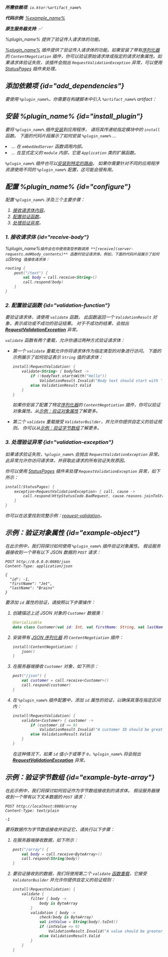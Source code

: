 [//]: # (title: 请求验证)

<show-structure for="chapter" depth="2"/>
<primary-label ref="server-plugin"/>

<var name="plugin_name" value="RequestValidation"/>
<var name="package_name" value="io.ktor.server.plugins.requestvalidation"/>
<var name="artifact_name" value="ktor-server-request-validation"/>

<tldr>
<p>
<b>所需依赖项</b>: <code>io.ktor:%artifact_name%</code>
</p>
<var name="example_name" value="request-validation"/>
<p>
    <b>代码示例</b>:
    <a href="https://github.com/ktorio/ktor-documentation/tree/%ktor_version%/codeSnippets/snippets/%example_name%">
        %example_name%
    </a>
</p>
<p>
    <b><Links href="/ktor/server-native" summary="Ktor 支持 Kotlin/Native，允许你在没有额外运行时或虚拟机的情况下运行服务器。">原生服务器</Links>支持</b>: ✅
</p>
</tldr>

<link-summary>
%plugin_name% 提供了验证传入请求体的功能。
</link-summary>

[%plugin_name%](https://api.ktor.io/ktor-server/ktor-server-plugins/ktor-server-request-validation/io.ktor.server.plugins.requestvalidation/-request-validation.html) 插件提供了验证传入请求体的功能。如果安装了带有[序列化器](server-serialization.md#configure_serializer)的 `ContentNegotiation` 插件，你可以验证原始请求体或指定的请求对象属性。如果请求体验证失败，该插件会抛出 `RequestValidationException` 异常，可以使用 [StatusPages](server-status-pages.md) 插件来处理。

## 添加依赖项 {id="add_dependencies"}

<p>
    要使用 <code>%plugin_name%</code>，你需要在构建脚本中引入 <code>%artifact_name%</code> artifact：
</p>
<Tabs group="languages">
    <TabItem title="Gradle (Kotlin)" group-key="kotlin">
        <code-block lang="Kotlin" code="            implementation(&quot;io.ktor:%artifact_name%:$ktor_version&quot;)"/>
    </TabItem>
    <TabItem title="Gradle (Groovy)" group-key="groovy">
        <code-block lang="Groovy" code="            implementation &quot;io.ktor:%artifact_name%:$ktor_version&quot;"/>
    </TabItem>
    <TabItem title="Maven" group-key="maven">
        <code-block lang="XML" code="            &lt;dependency&gt;&#10;                &lt;groupId&gt;io.ktor&lt;/groupId&gt;&#10;                &lt;artifactId&gt;%artifact_name%-jvm&lt;/artifactId&gt;&#10;                &lt;version&gt;${ktor_version}&lt;/version&gt;&#10;            &lt;/dependency&gt;"/>
    </TabItem>
</Tabs>

## 安装 %plugin_name% {id="install_plugin"}

<p>
    要将 <code>%plugin_name%</code> 插件<a href="#install">安装</a>到应用程序，
    请将其传递给指定<Links href="/ktor/server-modules" summary="模块允许你通过对路由进行分组来组织你的应用程序。">模块</Links>中的 <code>install</code> 函数。
    下面的代码片段展示了如何安装 <code>%plugin_name%</code> ...
</p>
<list>
    <li>
        ... 在 <code>embeddedServer</code> 函数调用内部。
    </li>
    <li>
        ... 在显式定义的 <code>module</code> 内部，它是 <code>Application</code> 类的扩展函数。
    </li>
</list>
<Tabs>
    <TabItem title="embeddedServer">
        <code-block lang="kotlin" code="            import io.ktor.server.engine.*&#10;            import io.ktor.server.netty.*&#10;            import io.ktor.server.application.*&#10;            import %package_name%.*&#10;&#10;            fun main() {&#10;                embeddedServer(Netty, port = 8080) {&#10;                    install(%plugin_name%)&#10;                    // ...&#10;                }.start(wait = true)&#10;            }"/>
    </TabItem>
    <TabItem title="module">
        <code-block lang="kotlin" code="            import io.ktor.server.application.*&#10;            import %package_name%.*&#10;            // ...&#10;            fun Application.module() {&#10;                install(%plugin_name%)&#10;                // ...&#10;            }"/>
    </TabItem>
</Tabs>
<p>
    <code>%plugin_name%</code> 插件也可以<a href="#install-route">安装到特定的路由</a>。
    如果你需要针对不同的应用程序资源使用不同的 <code>%plugin_name%</code> 配置，这可能会很有用。
</p>

## 配置 %plugin_name% {id="configure"}

配置 `%plugin_name%` 涉及三个主要步骤：

1. [接收请求体内容](#receive-body)。
2. [配置验证函数](#validation-function)。
3. [处理验证异常](#validation-exception)。

### 1. 接收请求体 {id="receive-body"}

%plugin_name%` 插件会在你使用类型参数调用 **[receive](server-requests.md#body_contents)** 函数时验证请求体。例如，下面的代码片段展示了如何以 `String` 值接收请求体：`

```kotlin
routing {
    post("/text") {
        val body = call.receive<String>()
        call.respond(body)
    }
}
```

### 2. 配置验证函数 {id="validation-function"}

要验证请求体，请使用 `validate` 函数。
此函数返回一个 `ValidationResult` 对象，表示成功或不成功的验证结果。
对于不成功的结果，会抛出 **[RequestValidationException](#validation-exception)** 异常。

<code>validate</code> 函数有两个重载，允许你通过两种方式验证请求体：

- 第一个 <code>validate</code> 重载允许你将请求体作为指定类型的对象进行访问。
   下面的示例展示了如何验证表示 `String` 值的请求体：
   ```kotlin
   install(RequestValidation) {
       validate<String> { bodyText ->
           if (!bodyText.startsWith("Hello"))
               ValidationResult.Invalid("Body text should start with 'Hello'")
           else ValidationResult.Valid
       }
   }
   ```

   如果你安装了配置了特定[序列化器](server-serialization.md#configure_serializer)的 `ContentNegotiation` 插件，你可以验证对象属性。从[示例：验证对象属性](#example-object)了解更多。

- 第二个 <code>validate</code> 重载接受 `ValidatorBuilder`，并允许你提供自定义的验证规则。
   你可以从[示例：验证字节数组](#example-byte-array)了解更多。

### 3. 处理验证异常 {id="validation-exception"}

如果请求验证失败，`%plugin_name%` 会抛出 `RequestValidationException` 异常。
此异常允许你访问请求体，并获取此请求的所有验证失败原因。

你可以使用 [StatusPages](server-status-pages.md) 插件来处理 `RequestValidationException` 异常，如下所示：

```kotlin
install(StatusPages) {
    exception<RequestValidationException> { call, cause ->
        call.respond(HttpStatusCode.BadRequest, cause.reasons.joinToString())
    }
}
```

你可以在这里找到完整示例：[request-validation](https://github.com/ktorio/ktor-documentation/tree/%ktor_version%/codeSnippets/snippets/request-validation)。

## 示例：验证对象属性 {id="example-object"}

在此示例中，我们将探讨如何使用 `%plugin_name%` 插件验证对象属性。
假设服务器接收到一个带有以下 JSON 数据的 `POST` 请求：

```HTTP
POST http://0.0.0.0:8080/json
Content-Type: application/json

{
  "id": -1,
  "firstName": "Jet",
  "lastName": "Brains"
}
```

要添加 `id` 属性的验证，请按照以下步骤操作：

1. 创建描述上述 JSON 对象的 `Customer` 数据类：
   ```kotlin
   @Serializable
   data class Customer(val id: Int, val firstName: String, val lastName: String)
   ```

2. 安装带有 [JSON 序列化器](server-serialization.md#register_json) 的 `ContentNegotiation` 插件：
   ```kotlin
   install(ContentNegotiation) {
       json()
   }
   ```

3. 在服务器端接收 `Customer` 对象，如下所示：
   ```kotlin
   post("/json") {
       val customer = call.receive<Customer>()
       call.respond(customer)
   }
   ```
4. 在 `%plugin_name%` 插件配置中，添加 `id` 属性的验证，以确保其落在指定区间内：
   ```kotlin
   install(RequestValidation) {
       validate<Customer> { customer ->
           if (customer.id <= 0)
               ValidationResult.Invalid("A customer ID should be greater than 0")
           else ValidationResult.Valid
       }
   }
   ```
   
   在这种情况下，如果 `id` 值小于或等于 `0`，`%plugin_name%` 将会抛出 **[RequestValidationException](#validation-exception)** 异常。

## 示例：验证字节数组 {id="example-byte-array"}

在此示例中，我们将探讨如何验证作为字节数组接收到的请求体。
假设服务器接收到一个带有以下文本数据的 `POST` 请求：

```HTTP
POST http://localhost:8080/array
Content-Type: text/plain

-1
```

要将数据作为字节数组接收并验证它，请执行以下步骤：

1. 在服务器端接收数据，如下所示：
   ```kotlin
   post("/array") {
       val body = call.receive<ByteArray>()
       call.respond(String(body))
   }
   ```
2. 要验证接收到的数据，我们将使用第二个 <code>validate</code> [函数重载](#validation-function)，它接受 `ValidatorBuilder` 并允许你提供自定义的验证规则：
   ```kotlin
   install(RequestValidation) {
       validate {
           filter { body ->
               body is ByteArray
           }
           validation { body ->
               check(body is ByteArray)
               val intValue = String(body).toInt()
               if (intValue <= 0)
                   ValidationResult.Invalid("A value should be greater than 0")
               else ValidationResult.Valid
           }
       }
   }
   ```